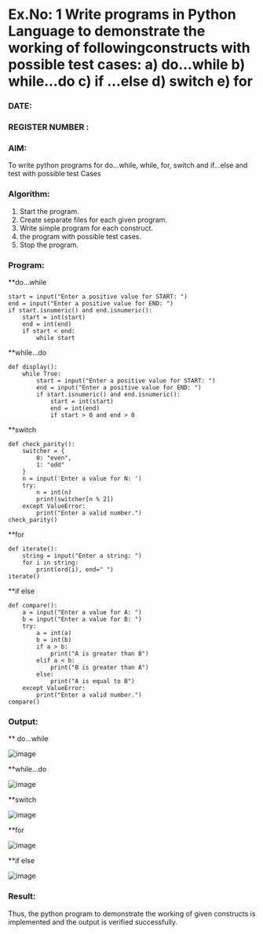 # Ex.No: 1 Write programs in Python Language to demonstrate the working of followingconstructs with possible test cases: a) do…while b) while…do c) if …else d) switch e) for 

### DATE:                                                                            
### REGISTER NUMBER : 

### AIM:  
To write python programs for do…while, while, for, switch and if…else and test with possible test 
Cases 

### Algorithm:
1. Start the program.
2. Create separate files for each given program.
3. Write simple program for each construct.
4.  the program with possible test cases.
5. Stop the program.
### Program:
**do...while

    start = input("Enter a positive value for START: ")
    end = input("Enter a positive value for END: ")
    if start.isnumeric() and end.isnumeric():
        start = int(start)
        end = int(end)
        if start < end:
            while start
        
**while...do

    def display():
        while True:
            start = input("Enter a positive value for START: ")
            end = input("Enter a positive value for END: ")
            if start.isnumeric() and end.isnumeric():
                start = int(start)
                end = int(end)
                if start > 0 and end > 0

**switch

    def check_parity():
        switcher = {
            0: "even",
            1: "odd"
        }
        n = input('Enter a value for N: ')
        try:
            n = int(n)
            print(switcher[n % 2])
        except ValueError:
            print("Enter a valid number.")
    check_parity()

**for

    def iterate():
        string = input("Enter a string: ")
        for i in string:
            print(ord(i), end=" ")
    iterate()

**if else

    def compare():
        a = input("Enter a value for A: ")
        b = input("Enter a value for B: ")
        try:
            a = int(a)
            b = int(b)
            if a > b:
                print("A is greater than B")
            elif a < b:
                print("B is greater than A")
            else:
                print("A is equal to B")
        except ValueError:
            print("Enter a valid number.")
    compare()






### Output:
** do...while

![image](https://github.com/user-attachments/assets/566d0cff-5383-45da-b1a7-91e8dc2fb8d5)

**while...do

![image](https://github.com/user-attachments/assets/eb01e69a-55db-43b6-8272-ee50cd17ac2c)

**switch

![image](https://github.com/user-attachments/assets/428d6eb6-512f-422e-8b4d-bb5e1f6262e6)

**for

![image](https://github.com/user-attachments/assets/9ddb4cbf-a015-40dc-b7e8-d2734f042b3a)

**if else

![image](https://github.com/user-attachments/assets/53c5c961-7246-465f-bae0-0e0457ce3e9c)





### Result:
Thus, the python program to demonstrate the working of given constructs is implemented and the output is verified successfully.


